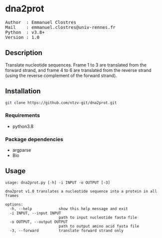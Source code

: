 # dna2prot

<pre>
Author  : Emmanuel Clostres
Mail    : emmanuel.clostres@univ-rennes.fr
Python  : v3.8+
Version : 1.0
</pre>


## Description

Translate nucleotide sequences. Frame 1 to 3 are translated from the forward strand, and frame 4 to 6 are translated from the reverse strand (using the reverse complement of the forward strand).


## Installation

```bash
git clone https://github.com/ntzv-git/dna2prot.git
```


### Requirements

- python3.8


### Package dependencies

- argparse
- Bio


## Usage

```
usage: dna2prot.py [-h] -i INPUT -o OUTPUT [-3]

dna2prot v1.0 translates a nucleotide sequence into a protein in all frames

options:
  -h, --help            show this help message and exit
  -i INPUT, --input INPUT
                        path to input nucleotide fasta file
  -o OUTPUT, --output OUTPUT
                        path to output amino acid fasta file
  -3, --forward         translate forward strand only
```
